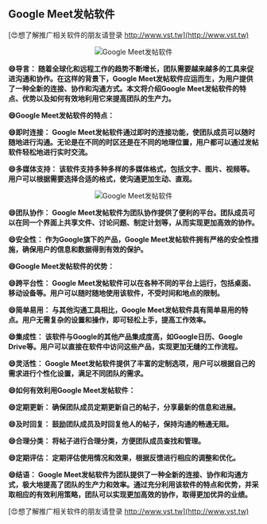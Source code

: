 ## **Google Meet发帖软件**

[😍想了解推广相关软件的朋友请登录 http://www.vst.tw](http://www.vst.tw)

 <center><img src="https://vst.tw/MP4/tuiguang/png/4.png" alt="Google Meet发帖软件"></center>

**😄导言： 随着全球化和远程工作的趋势不断增长，团队需要越来越多的工具来促进沟通和协作。在这样的背景下，Google Meet发帖软件应运而生，为用户提供了一种全新的连接、协作和沟通方式。本文将介绍Google Meet发帖软件的特点、优势以及如何有效地利用它来提高团队的生产力。**

**😄Google Meet发帖软件的特点：**

**😄即时连接： Google Meet发帖软件通过即时的连接功能，使团队成员可以随时随地进行沟通。无论是在不同的时区还是在不同的地理位置，用户都可以通过发帖软件轻松地进行实时交流。**

**😄多媒体支持： 该软件支持多种多样的多媒体格式，包括文字、图片、视频等。用户可以根据需要选择合适的格式，使沟通更加生动、直观。**

 <center><img src="https://vst.tw/MP4/tuiguang/png/2.png" alt="Google Meet发帖软件"></center>

**😄团队协作： Google Meet发帖软件为团队协作提供了便利的平台。团队成员可以在同一个界面上共享文件、讨论问题、制定计划等，从而实现更加高效的协作。**

**😄安全性： 作为Google旗下的产品，Google Meet发帖软件拥有严格的安全性措施，确保用户的信息和数据得到有效的保护。**

**😄Google Meet发帖软件的优势：**

**😄跨平台性： Google Meet发帖软件可以在各种不同的平台上运行，包括桌面、移动设备等。用户可以随时随地使用该软件，不受时间和地点的限制。**

**😄简单易用： 与其他沟通工具相比，Google Meet发帖软件具有简单易用的特点。用户无需复杂的设置和操作，即可轻松上手，提高工作效率。**

**😄集成性： 该软件与Google的其他产品集成度高，如Google日历、Google Drive等。用户可以直接在软件中访问这些产品，实现更加无缝的工作流程。**

**😄灵活性： Google Meet发帖软件提供了丰富的定制选项，用户可以根据自己的需求进行个性化设置，满足不同团队的需求。**

**😄如何有效利用Google Meet发帖软件：**

**😄定期更新： 确保团队成员定期更新自己的帖子，分享最新的信息和进展。**

**😄及时回复： 鼓励团队成员及时回复他人的帖子，保持沟通的畅通无阻。**

**😄合理分类： 将帖子进行合理分类，方便团队成员查找和管理。**

**😄定期评估： 定期评估使用情况和效果，根据反馈进行相应的调整和优化。**

**😄结语： Google Meet发帖软件为团队提供了一种全新的连接、协作和沟通方式，极大地提高了团队的生产力和效率。通过充分利用该软件的特点和优势，并采取相应的有效利用策略，团队可以实现更加高效的协作，取得更加优异的业绩。**

[😍想了解推广相关软件的朋友请登录 http://www.vst.tw](http://www.vst.tw)



